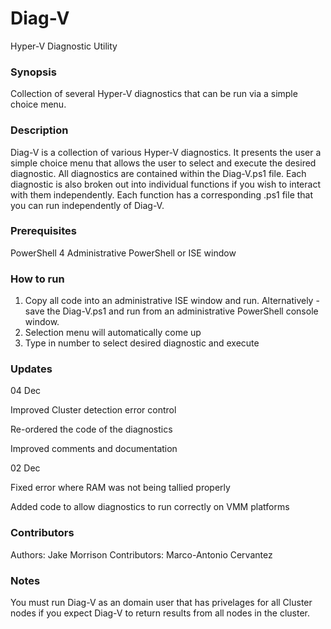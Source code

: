 # Diag-V
Hyper-V Diagnostic Utility

### Synopsis

Collection of several Hyper-V diagnostics that can be run via a simple choice menu.

### Description

Diag-V is a collection of various Hyper-V diagnostics. It presents the user a simple choice menu that allows the user to select and execute the desired diagnostic. All diagnostics are contained within the Diag-V.ps1 file.  Each diagnostic is also broken out into individual functions if you wish to interact with them independently. Each function has a corresponding .ps1 file that you can run independently of Diag-V.

### Prerequisites
PowerShell 4
Administrative PowerShell or ISE window

### How to run

1. Copy all code into an administrative ISE window and run.
    Alternatively - save the Diag-V.ps1 and run from an administrative PowerShell console window.
2. Selection menu will automatically come up
3. Type in number to select desired diagnostic and execute

### Updates
04 Dec

Improved Cluster detection error control

Re-ordered the code of the diagnostics

Improved comments and documentation

02 Dec

Fixed error where RAM was not being tallied properly

Added code to allow diagnostics to run correctly on VMM platforms

### Contributors

Authors: Jake Morrison
Contributors: Marco-Antonio Cervantez

### Notes

You must run Diag-V as an domain user that has privelages for all Cluster nodes if you expect Diag-V to return results from all nodes in the cluster.
